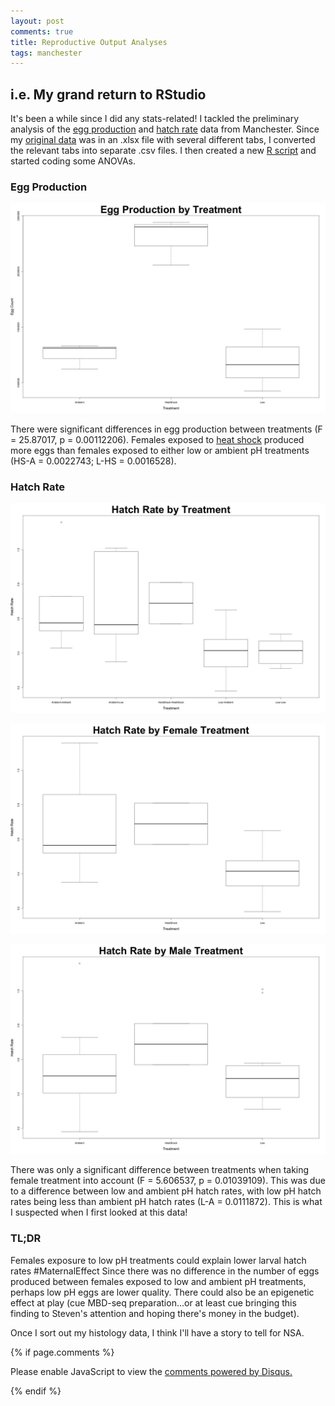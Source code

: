 ```yaml
---
layout: post
comments: true
title: Reproductive Output Analyses
tags: manchester
---
```


## i.e. My grand return to RStudio

It's been a while since I did any stats-related! I tackled the preliminary analysis of the [egg production](https://github.com/RobertsLab/project-oyster-oa/blob/master/data/Manchester/2017-07-30-Pacific-Oyster-Larvae/2018-02-14-Egg-Production-Data.csv) and [hatch rate](https://github.com/RobertsLab/project-oyster-oa/blob/master/data/Manchester/2017-07-30-Pacific-Oyster-Larvae/2018-02-14-Hatch-Rate-Data.csv) data from Manchester. Since my [original data](https://github.com/RobertsLab/project-oyster-oa/blob/master/data/Manchester/2017-07-30-Pacific-Oyster-Larvae/2017-07-29-Spawning-Calculations.xlsx) was in an .xlsx file with several different tabs, I converted the relevant tabs into separate .csv files. I then created a new [R script](https://github.com/RobertsLab/project-oyster-oa/blob/master/analyses/Manchester_ReproductiveOutput_20180214/2018-02-14-Reproductive-Output.R) and started coding some ANOVAs.

### Egg Production

![eggproduction](https://raw.githubusercontent.com/RobertsLab/project-oyster-oa/master/analyses/Manchester_ReproductiveOutput_20180214/2018-02-14-Egg-Production-by-Treatment.jpeg)

There were significant differences in egg production between treatments (F = 25.87017, p = 0.00112206). Females exposed to [heat shock](https://yaaminiv.github.io/Manchester-Heat-Shock-Experiment/) produced more eggs than females exposed to either low or ambient pH treatments (HS-A = 0.0022743; L-HS = 0.0016528).

### Hatch Rate

![hatchrate](https://raw.githubusercontent.com/RobertsLab/project-oyster-oa/master/analyses/Manchester_ReproductiveOutput_20180214/2018-02-14-Hatch-Rate-by-Treatment.jpeg)

![femrate](https://raw.githubusercontent.com/RobertsLab/project-oyster-oa/master/analyses/Manchester_ReproductiveOutput_20180214/2018-02-14-Hatch-Rate-by-Female-Treatment.jpeg)

![malerate](https://raw.githubusercontent.com/RobertsLab/project-oyster-oa/master/analyses/Manchester_ReproductiveOutput_20180214/2018-02-14-Hatch-Rate-by-Male-Treatment.jpeg)

There was only a significant difference between treatments when taking female treatment into account (F = 5.606537, p = 0.01039109). This was due to a difference between low and ambient pH hatch rates, with low pH hatch rates being less than ambient pH hatch rates (L-A = 0.0111872). This is what I suspected when I first looked at this data!

### TL;DR

Females exposure to low pH treatments could explain lower larval hatch rates #MaternalEffect Since there was no difference in the number of eggs produced between females exposed to low and ambient pH treatments, perhaps low pH eggs are lower quality. There could also be an epigenetic effect at play (cue MBD-seq preparation...or at least cue bringing this finding to Steven's attention and hoping there's money in the budget).

Once I sort out my histology data, I think I'll have a story to tell for NSA.

{% if page.comments %}

<div id="disqus_thread"></div>
<script>

/**
*  RECOMMENDED CONFIGURATION VARIABLES: EDIT AND UNCOMMENT THE SECTION BELOW TO INSERT DYNAMIC VALUES FROM YOUR PLATFORM OR CMS.
*  LEARN WHY DEFINING THESE VARIABLES IS IMPORTANT: https://disqus.com/admin/universalcode/#configuration-variables*/
/*
var disqus_config = function () {
this.page.url = PAGE_URL;  // Replace PAGE_URL with your page's canonical URL variable
this.page.identifier = PAGE_IDENTIFIER; // Replace PAGE_IDENTIFIER with your page's unique identifier variable
};
*/
(function() { // DON'T EDIT BELOW THIS LINE
var d = document, s = d.createElement('script');
s.src = 'https://the-responsible-grad-student.disqus.com/embed.js';
s.setAttribute('data-timestamp', +new Date());
(d.head || d.body).appendChild(s);
})();
</script>
<noscript>Please enable JavaScript to view the <a href="https://disqus.com/?ref_noscript">comments powered by Disqus.</a></noscript>

{% endif %}

<script id="dsq-count-scr" src="//the-responsible-grad-student.disqus.com/count.js" async></script>
